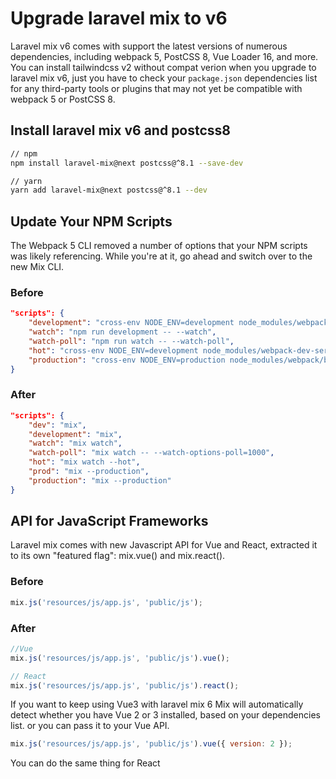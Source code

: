 # Upgrade laravel mix to v6

Laravel mix v6 comes with support the latest versions of numerous dependencies, including webpack 5, PostCSS 8, Vue Loader 16, and more. You can install tailwindcss v2 without compat verion when you upgrade to laravel mix v6, just you have to check your `package.json` dependencies list for any third-party tools or plugins that may not yet be compatible with webpack 5 or PostCSS 8.

## Install laravel mix v6 and postcss8

```bash
// npm
npm install laravel-mix@next postcss@^8.1 --save-dev

// yarn
yarn add laravel-mix@next postcss@^8.1 --dev
```

## Update Your NPM Scripts

The Webpack 5 CLI removed a number of options that your NPM scripts was likely referencing.  While you're at it, go ahead and switch over to the new Mix CLI.

### Before 

```json
"scripts": {
    "development": "cross-env NODE_ENV=development node_modules/webpack/bin/webpack.js --progress --hide-modules --config=node_modules/laravel-mix/setup/webpack.config.js",
    "watch": "npm run development -- --watch",
    "watch-poll": "npm run watch -- --watch-poll",
    "hot": "cross-env NODE_ENV=development node_modules/webpack-dev-server/bin/webpack-dev-server.js --inline --hot --disable-host-check --config=node_modules/laravel-mix/setup/webpack.config.js",
    "production": "cross-env NODE_ENV=production node_modules/webpack/bin/webpack.js --no-progress --hide-modules --config=node_modules/laravel-mix/setup/webpack.config.js"
}
```

### After 

```json
"scripts": {
    "dev": "mix",
    "development": "mix",
    "watch": "mix watch",
    "watch-poll": "mix watch -- --watch-options-poll=1000",
    "hot": "mix watch --hot",
    "prod": "mix --production",
    "production": "mix --production"
}
```

## API for JavaScript Frameworks

Laravel mix comes with new Javascript API for Vue and React, extracted it to its own "featured flag": mix.vue() and mix.react().

### Before 

```js
mix.js('resources/js/app.js', 'public/js');

```

### After 

```js
//Vue
mix.js('resources/js/app.js', 'public/js').vue();

// React
mix.js('resources/js/app.js', 'public/js').react();
```

If you want to keep using Vue3 with laravel mix 6 Mix will automatically detect whether you have Vue 2 or 3 installed, based on your dependencies list. or you can pass it to your Vue API.

```js
mix.js('resources/js/app.js', 'public/js').vue({ version: 2 });
```

You can do the same thing for React
